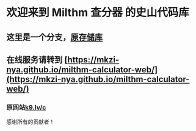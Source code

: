 # 欢迎来到 Milthm 查分器 的史山代码库
## 这里是一个分支，[原存储库](https://bitbucket.org/lmsdscav/milthm-calculator-web/)
## 在线服务请转到 [https://mkzi-nya.github.io/milthm-calculator-web/](https://mkzi-nya.github.io/milthm-calculator-web/)
### 原网站[k9.lv/c](http://k9.lv/c)
感谢所有的贡献者！
